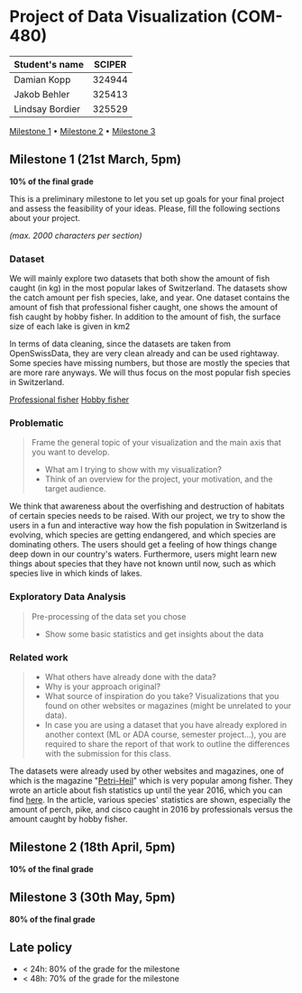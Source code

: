 # Project of Data Visualization (COM-480)

| Student's name | SCIPER |
| -------------- | ------ |
| Damian Kopp | 324944 |
| Jakob Behler | 325413 |
| Lindsay Bordier | 325529 |

[Milestone 1](#milestone-1) • [Milestone 2](#milestone-2) • [Milestone 3](#milestone-3)

## Milestone 1 (21st March, 5pm)

**10% of the final grade**

This is a preliminary milestone to let you set up goals for your final project and assess the feasibility of your ideas.
Please, fill the following sections about your project.

*(max. 2000 characters per section)*

### Dataset

We will mainly explore two datasets that both show the amount of fish caught (in kg) in the most popular lakes of Switzerland. The datasets show the catch amount per fish species, lake, and year. One dataset contains the amount of fish that professional fisher caught, one shows the amount of fish caught by hobby fisher.
In addition to the amount of fish, the surface size of each lake is given in km2

In terms of data cleaning, since the datasets are taken from OpenSwissData, they are very clean already and can be used rightaway. Some species have missing numbers, but those are mostly the species that are more rare anyways. We will thus focus on the most popular fish species in Switzerland.

[Professional fisher](https://opendata.swiss/fr/dataset/berufsfischerei-ertrag5)
[Hobby fisher](https://opendata.swiss/fr/dataset/angelfischerei-ertrag6)

### Problematic

> Frame the general topic of your visualization and the main axis that you want to develop.
> - What am I trying to show with my visualization?
> - Think of an overview for the project, your motivation, and the target audience.

We think that awareness about the overfishing and destruction of habitats of certain species needs to be raised.
With our project, we try to show the users in a fun and interactive way how the fish population in Switzerland is evolving, which species are getting endangered, and which species are dominating others. The users should get a feeling of how things change deep down in our country's waters.
Furthermore, users might learn new things about species that they have not known until now, such as which species live in which kinds of lakes.

### Exploratory Data Analysis

> Pre-processing of the data set you chose
> - Show some basic statistics and get insights about the data

### Related work

> - What others have already done with the data?
> - Why is your approach original?
> - What source of inspiration do you take? Visualizations that you found on other websites or magazines (might be unrelated to your data).
> - In case you are using a dataset that you have already explored in another context (ML or ADA course, semester project...), you are required to share the report of that work to outline the differences with the submission for this class.

The datasets were already used by other websites and magazines, one of which is the magazine "[Petri-Heil](https://www.petri-heil.ch/)" which is very popular among fisher. They wrote an article about fish statistics up until the year 2016, which you can find [here](https://www.petri-heil.ch/index.php?cmspath=de/schweizer-fischerei-in-zahlen--723). In the article, various species' statistics are shown, especially the amount of perch, pike, and cisco caught in 2016 by professionals versus the amount caught by hobby fisher.

## Milestone 2 (18th April, 5pm)

**10% of the final grade**


## Milestone 3 (30th May, 5pm)

**80% of the final grade**


## Late policy

- < 24h: 80% of the grade for the milestone
- < 48h: 70% of the grade for the milestone

